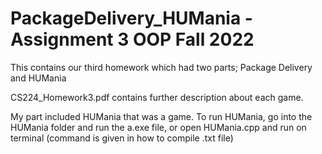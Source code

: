 # PackageDelivery_HUMania - Assignment 3 OOP Fall 2022
This contains our third homework which had two parts; Package Delivery and HUMania

CS224_Homework3.pdf contains further description about each game.

My part included HUMania that was a game.
To run HUMania, go into the HUMania folder and run the a.exe file, or open HUMania.cpp and run on terminal (command is given in how to compile .txt file)


